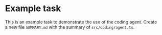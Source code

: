 # Example task

This is an example task to demonstrate the use of the coding agent.
Create a new file `SUMMARY.md` with the summary of `src/coding/agent.ts`.
